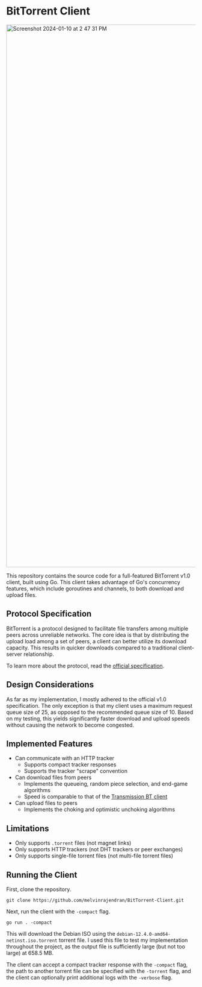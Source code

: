 # BitTorrent Client

<img width="1440" alt="Screenshot 2024-01-10 at 2 47 31 PM" src="https://github.com/melvinrajendran/BitTorrent-Client/assets/44681827/b810bed3-8907-48ec-9eda-6f2a9236e108"><br/>

This repository contains the source code for a full-featured BitTorrent v1.0 client, built using Go. This client takes advantage of Go's concurrency features, which include goroutines and channels, to both download and upload files.

## Protocol Specification

BitTorrent is a protocol designed to facilitate file transfers among multiple peers across unreliable networks. The core idea is that by distributing the upload load among a set of peers, a client can better utilize its download capacity. This results in quicker downloads compared to a traditional client-server relationship.

To learn more about the protocol, read the [official specification](https://wiki.theory.org/BitTorrentSpecification).

## Design Considerations

As far as my implementation, I mostly adhered to the official v1.0 specification. The only exception is that my client uses a maximum request queue size of 25, as opposed to the recommended queue size of 10. Based on my testing, this yields significantly faster download and upload speeds without causing the network to become congested.

## Implemented Features

* Can communicate with an HTTP tracker
  * Supports compact tracker responses
  * Supports the tracker "scrape" convention
* Can download files from peers
  * Implements the queueing, random piece selection, and end-game algorithms
  * Speed is comparable to that of the [Transmission BT client](https://transmissionbt.com/)
* Can upload files to peers
  * Implements the choking and optimistic unchoking algorithms

## Limitations

* Only supports `.torrent` files (not magnet links)
* Only supports HTTP trackers (not DHT trackers or peer exchanges)
* Only supports single-file torrent files (not multi-file torrent files)

## Running the Client

First, clone the repository.

```
git clone https://github.com/melvinrajendran/BitTorrent-Client.git
```

Next, run the client with the `-compact` flag.

```
go run . -compact
```

This will download the Debian ISO using the `debian-12.4.0-amd64-netinst.iso.torrent` torrent file. I used this file to test my implementation throughout the project, as the output file is sufficiently large (but not too large) at 658.5 MB.

The client can accept a compact tracker response with the `-compact` flag, the path to another torrent file can be specified with the `-torrent` flag, and the client can optionally print additional logs with the `-verbose` flag.
